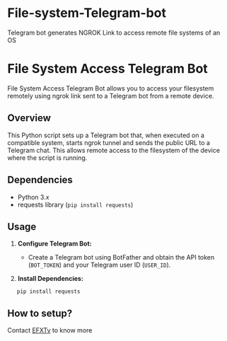 # File-system-Telegram-bot
Telegram bot generates NGROK Link to access remote file systems of an OS
# File System Access Telegram Bot

File System Access Telegram Bot allows you to access your filesystem remotely using ngrok link sent to a Telegram bot from a remote device.

## Overview

This Python script sets up a Telegram bot that, when executed on a compatible system, starts ngrok tunnel and sends the public URL to a Telegram chat. This allows remote access to the filesystem of the device where the script is running.

## Dependencies

- Python 3.x
- requests library (`pip install requests`)

## Usage

1. **Configure Telegram Bot:**
   - Create a Telegram bot using BotFather and obtain the API token (`BOT_TOKEN`) and your Telegram user ID (`USER_ID`).

2. **Install Dependencies:**
```
   pip install requests
```

## How to setup?
Contact [EFXTv](https://t.me/efxtv) to know more
